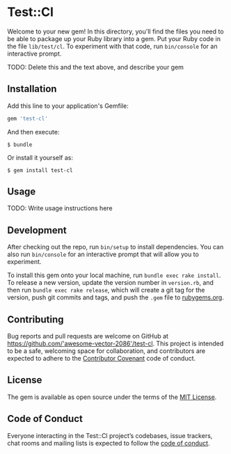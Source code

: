 # Test::Cl

Welcome to your new gem! In this directory, you'll find the files you need to be able to package up your Ruby library into a gem. Put your Ruby code in the file `lib/test/cl`. To experiment with that code, run `bin/console` for an interactive prompt.

TODO: Delete this and the text above, and describe your gem

## Installation

Add this line to your application's Gemfile:

```ruby
gem 'test-cl'
```

And then execute:

    $ bundle

Or install it yourself as:

    $ gem install test-cl

## Usage

TODO: Write usage instructions here

## Development

After checking out the repo, run `bin/setup` to install dependencies. You can also run `bin/console` for an interactive prompt that will allow you to experiment.

To install this gem onto your local machine, run `bundle exec rake install`. To release a new version, update the version number in `version.rb`, and then run `bundle exec rake release`, which will create a git tag for the version, push git commits and tags, and push the `.gem` file to [rubygems.org](https://rubygems.org).

## Contributing

Bug reports and pull requests are welcome on GitHub at https://github.com/'awesome-vector-2086'/test-cl. This project is intended to be a safe, welcoming space for collaboration, and contributors are expected to adhere to the [Contributor Covenant](http://contributor-covenant.org) code of conduct.

## License

The gem is available as open source under the terms of the [MIT License](https://opensource.org/licenses/MIT).

## Code of Conduct

Everyone interacting in the Test::Cl project’s codebases, issue trackers, chat rooms and mailing lists is expected to follow the [code of conduct](https://github.com/'awesome-vector-2086'/test-cl/blob/master/CODE_OF_CONDUCT.md).
